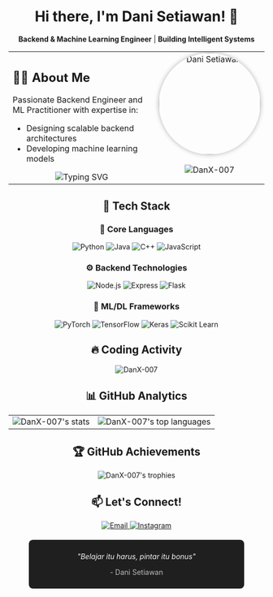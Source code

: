 <div align="center">
  
# Hi there, I'm Dani Setiawan! 👋
**Backend & Machine Learning Engineer** | **Building Intelligent Systems**
  
</div>

<table>
  <tr>
    <td width="60%" valign="top">
      <h2>👨‍💻 About Me</h2>
      <p>
        Passionate Backend Engineer and ML Practitioner with expertise in:
      </p>
      <ul>
        <li>Designing scalable backend architectures</li>
        <li>Developing machine learning models</li>
      </ul>
      <div align="center">
        <img src="https://readme-typing-svg.demolab.com?font=Fira+Code&pause=1000&color=22D3EE&width=435&lines=Belajar+itu+harus%2C+pintar+itu+bonus;Code+now%2C+debug+later;Keep+it+simple+but+powerful" alt="Typing SVG" />
      </div>
    </td>
    <!-- Profile Image -->
    <td width="40%" valign="top">
      <div align="center">
        <img src="https://pomf2.lain.la/f/tzxlwp9d.jpg" width="200px" style="border-radius:50%;box-shadow:0 0 10px rgba(0,0,0,0.3)" alt="Dani Setiawan"/>
        <br><br>
        <img src="https://komarev.com/ghpvc/?username=DanX-007&label=Profile%20views&color=0e75b6&style=flat" alt="DanX-007" />
      </div>
    </td>
  </tr>
</table>

<div align="center">
  
  <!-- Tech Stack Section -->
  <h2>🚀 Tech Stack</h2>
  
  <h3>🔧 Core Languages</h3>
  <p>
    <img src="https://img.shields.io/badge/Python-3776AB?style=for-the-badge&logo=python&logoColor=white" alt="Python">
    <img src="https://img.shields.io/badge/Java-007396?style=for-the-badge&logo=java&logoColor=white" alt="Java">
    <img src="https://img.shields.io/badge/C++-00599C?style=for-the-badge&logo=c%2B%2B&logoColor=white" alt="C++">
    <img src="https://img.shields.io/badge/JavaScript-F7DF1E?style=for-the-badge&logo=javascript&logoColor=black" alt="JavaScript">
  </p>
  
  <h3>⚙️ Backend Technologies</h3>
  <p>
    <img src="https://img.shields.io/badge/Node.js-339933?style=for-the-badge&logo=nodedotjs&logoColor=white" alt="Node.js">
    <img src="https://img.shields.io/badge/Express.js-000000?style=for-the-badge&logo=express&logoColor=white" alt="Express">
    <img src="https://img.shields.io/badge/Flask-000000?style=for-the-badge&logo=flask&logoColor=white" alt="Flask">
  </p>
  
  <h3>🧠 ML/DL Frameworks</h3>
  <p>
    <img src="https://img.shields.io/badge/PyTorch-EE4C2C?style=for-the-badge&logo=pytorch&logoColor=white" alt="PyTorch">
    <img src="https://img.shields.io/badge/TensorFlow-FF6F00?style=for-the-badge&logo=tensorflow&logoColor=white" alt="TensorFlow">
    <img src="https://img.shields.io/badge/Keras-D00000?style=for-the-badge&logo=keras&logoColor=white" alt="Keras">
    <img src="https://img.shields.io/badge/Scikit_Learn-F7931E?style=for-the-badge&logo=scikit-learn&logoColor=white" alt="Scikit Learn">
  </p>
  
  <!-- GitHub Streak -->
  <h2>🔥 Coding Activity</h2>
  <img src="https://github-readme-streak-stats.herokuapp.com/?user=DanX-007&theme=dark&hide_border=true&fire=DD2727" alt="DanX-007" />
  
  <!-- GitHub Stats -->
  <h2>📊 GitHub Analytics</h2>
  <table>
    <tr>
      <td>
        <img src="https://github-readme-stats.vercel.app/api?username=DanX-007&show_icons=true&theme=radical&hide_border=true" alt="DanX-007's stats"/>
      </td>
      <td>
        <img src="https://github-readme-stats.vercel.app/api/top-langs/?username=DanX-007&layout=compact&theme=radical&hide_border=true" alt="DanX-007's top languages"/>
      </td>
    </tr>
  </table>
  
  <!-- Trophy -->
  <h2>🏆 GitHub Achievements</h2>
  <img src="https://github-profile-trophy.vercel.app/?username=DanX-007&theme=onedark&no-frame=true&row=2&column=4" alt="DanX-007's trophies"/>
  
  <!-- Contact -->
  <h2>📫 Let's Connect!</h2>
  <p>
    <a href="mailto: danisetiawan21057@gmail.com">
      <img src="https://img.shields.io/badge/Email-D14836?style=for-the-badge&logo=gmail&logoColor=white" alt="Email">
    </a>
    <a href="https://instagram.com/danns_0102">
      <img src="https://img.shields.io/badge/Instagram-E4405F?style=for-the-badge&logo=instagram&logoColor=white" alt="Instagram">
    </a>
  </p>
  
  <!-- Custom Quote -->
  <div align="center" style="margin-top:20px;padding:10px;background:#1F1F1F;border-radius:8px;width:80%">
    <p style="font-style:italic;color:#F8F8F8">"Belajar itu harus, pintar itu bonus"</p>
    <p style="color:#BBBBBB">- Dani Setiawan</p>
  </div>
</div>
